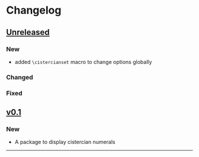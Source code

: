 # Changelog

## [Unreleased]

### New

- added `\cistercianset` macro to change options globally

### Changed

### Fixed

## [v0.1]

### New

- A package to display cistercian numerals

------

[Unreleased]: https://github.com/samcarter/tikzbricks/compare/v0.1...HEAD
[v0.1]: https://github.com/samcarter/tikzbricks/compare/v0.0...v0.1
